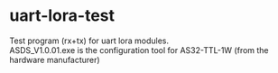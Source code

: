 # uart-lora-test
Test program (rx+tx) for uart lora modules.  
ASDS_V1.0.01.exe is the configuration tool for AS32-TTL-1W (from the hardware manufacturer)
